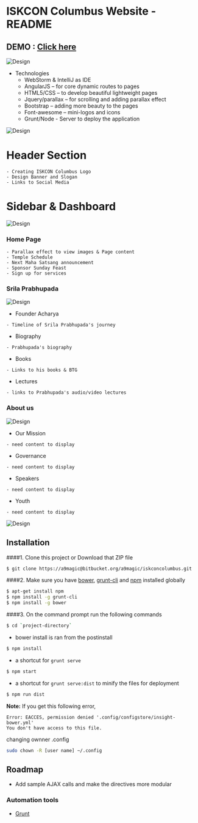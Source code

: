 # ISKCON Columbus Website - README

## DEMO : <a href="http://www.krishnatemple.co" target="_blank">Click here</a>

![Design](http://image.prntscr.com/image/7fc2ea149f83449c9545c339526aa148.png)

+ Technologies
    -	WebStorm & IntelliJ as IDE
    -	AngularJS – for core dynamic routes to pages
    -	HTML5/CSS – to develop beautiful lightweight pages
    -	Jquery/parallax – for scrolling and adding parallax effect
    -	Bootstrap – adding more beauty to the pages
    -	Font-awesome – mini-logos and icons
    -   Grunt/Node - Server to deploy the application 
    
![Design](http://www.clipartbest.com/cliparts/4Tb/MKM/4TbMKMXLc.png)
# Header Section
```
- Creating ISKCON Columbus Logo
- Design Banner and Slogan 
- Links to Social Media 
```

# Sidebar & Dashboard 
![Design](http://image.prntscr.com/image/467f5ab0406047148e47fc6b5a8b3d89.png)

### Home Page
```
- Parallax effect to view images & Page content
- Temple Schedule 
- Next Maha Satsang announcement
- Sponsor Sunday Feast
- Sign up for services
```

### Srila Prabhupada 
![Design](http://image.prntscr.com/image/382404b0f19742f88139a2e58769e57a.png)

+ Founder Acharya
```
- Timeline of Srila Prabhupada's journey
```
+ Biography
```
- Prabhupada's biography
```
+ Books
```
- Links to his books & BTG 
```
+ Lectures
```
- links to Prabhupada's audio/video lectures
```

### About us
![Design](http://image.prntscr.com/image/a248bf007f564c769779dbbdde1b841d.png)

+ Our Mission
```
- need content to display
```
+ Governance
```
- need content to display
```
+ Speakers
```
- need content to display
```
+ Youth
```
- need content to display
```
![Design](http://www.clipartbest.com/cliparts/4Tb/MKM/4TbMKMXLc.png)

## Installation
####1. Clone this project or Download that ZIP file

```sh
$ git clone https://a9magic@bitbucket.org/a9magic/iskconcolumbus.git
```

####2.  Make sure you have [bower](http://bower.io/), [grunt-cli](https://www.npmjs.com/package/grunt-cli) and  [npm](https://www.npmjs.org/) installed globally
 
 
```sh
$ apt-get install npm
$ npm install -g grunt-cli
$ npm install -g bower
```
####3. On the command prompt run the following commands

```sh
$ cd `project-directory`
```
- bower install is ran from the postinstall
```sh
$ npm install 
```
- a shortcut for `grunt serve`
```sh
$ npm start
```
- a shortcut for `grunt serve:dist` to minify the files for deployment
```sh
$ npm run dist 
```


**Note:**
If you get this following error, 
```text
Error: EACCES, permission denied '.config/configstore/insight-bower.yml'
You don't have access to this file.
```
changing ownner .config

```sh
sudo chown -R [user name] ~/.config
```


## Roadmap

- Add sample AJAX calls and make the directives more modular

### Automation tools

- [Grunt](http://gruntjs.com/)
